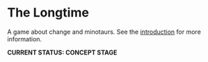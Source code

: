 # The Longtime

A game about change and minotaurs. See the [introduction](./doc/intro.md) for more information.

**CURRENT STATUS: CONCEPT STAGE**
